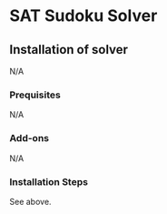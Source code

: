 # SAT Sudoku Solver
## Installation of solver

N/A

### Prequisites

N/A

### Add-ons

N/A

### Installation Steps

See above.

